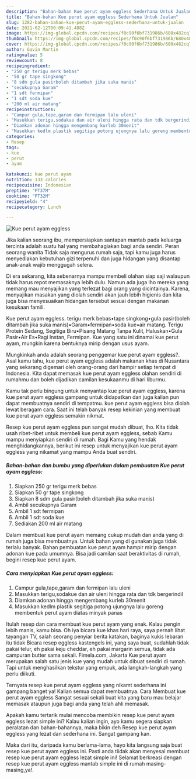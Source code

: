 ```yaml
---
description: "Bahan-bahan Kue perut ayam eggless Sederhana Untuk Jualan"
title: "Bahan-bahan Kue perut ayam eggless Sederhana Untuk Jualan"
slug: 1282-bahan-bahan-kue-perut-ayam-eggless-sederhana-untuk-jualan
date: 2021-02-12T00:09:41.488Z
image: https://img-global.cpcdn.com/recipes/f0c90f6bf731986b/680x482cq70/kue-perut-ayam-eggless-foto-resep-utama.jpg
thumbnail: https://img-global.cpcdn.com/recipes/f0c90f6bf731986b/680x482cq70/kue-perut-ayam-eggless-foto-resep-utama.jpg
cover: https://img-global.cpcdn.com/recipes/f0c90f6bf731986b/680x482cq70/kue-perut-ayam-eggless-foto-resep-utama.jpg
author: Gavin Martin
ratingvalue: 5
reviewcount: 8
recipeingredient:
- "250 gr terigu merk bebas"
- "50 gr tape singkong"
- "8 sdm gula pasirboleh ditambah jika suka manis"
- "secukupnya Garam"
- "1 sdt fermipan"
- "1 sdt soda kue"
- "200 ml air matang"
recipeinstructions:
- "Campur gula,tape,garam dan fermipan lalu uleni"
- "Masukkan terigu,sodakue dan air uleni hingga rata dan tdk bergerindil"
- "Diamkan adonan hingga mengembang kurleb 30menit"
- "Masukkan kedlm plastik segitiga potong ujungnya lalu goreng membentuk perut ayam diatas minyak panas"
categories:
- Resep
tags:
- kue
- perut
- ayam

katakunci: kue perut ayam 
nutrition: 133 calories
recipecuisine: Indonesian
preptime: "PT37M"
cooktime: "PT32M"
recipeyield: "4"
recipecategory: Lunch

---
```



![Kue perut ayam eggless](https://img-global.cpcdn.com/recipes/f0c90f6bf731986b/680x482cq70/kue-perut-ayam-eggless-foto-resep-utama.jpg)

Jika kalian seorang ibu, mempersiapkan santapan mantab pada keluarga tercinta adalah suatu hal yang membahagiakan bagi anda sendiri. Peran seorang  wanita Tidak saja mengurus rumah saja, tapi kamu juga harus menyediakan kebutuhan gizi terpenuhi dan juga hidangan yang disantap anak-anak wajib menggugah selera.

Di era  sekarang, kita sebenarnya mampu membeli olahan siap saji walaupun tidak harus repot memasaknya lebih dulu. Namun ada juga lho mereka yang memang mau menyajikan yang terlezat bagi orang yang dicintainya. Karena, menyajikan masakan yang diolah sendiri akan jauh lebih higienis dan kita juga bisa menyesuaikan hidangan tersebut sesuai dengan makanan kesukaan famili. 

Kue perut ayam eggless. terigu merk bebas•tape singkong•gula pasir(boleh ditambah jika suka manis)•Garam•fermipan•soda kue•air matang. Terigu Protein Sedang, Segitiga Biru•Pisang Matang Tanpa Kulit, Haluskan•Gula Pasir•Air Es•Ragi Instan, Fermipan. Kue yang satu ini dinamai kue perut ayam, mungkin karena bentuknya mirip dengan usus ayam.

Mungkinkah anda adalah seorang penggemar kue perut ayam eggless?. Asal kamu tahu, kue perut ayam eggless adalah makanan khas di Nusantara yang sekarang digemari oleh orang-orang dari hampir setiap tempat di Indonesia. Kita dapat memasak kue perut ayam eggless olahan sendiri di rumahmu dan boleh dijadikan camilan kesukaanmu di hari liburmu.

Kamu tak perlu bingung untuk menyantap kue perut ayam eggless, karena kue perut ayam eggless gampang untuk didapatkan dan juga kalian pun dapat membuatnya sendiri di tempatmu. kue perut ayam eggless bisa diolah lewat beragam cara. Saat ini telah banyak resep kekinian yang membuat kue perut ayam eggless semakin nikmat.

Resep kue perut ayam eggless pun sangat mudah dibuat, lho. Kita tidak usah ribet-ribet untuk membeli kue perut ayam eggless, sebab Kamu mampu menyiapkan sendiri di rumah. Bagi Kamu yang hendak menghidangkannya, berikut ini resep untuk menyajikan kue perut ayam eggless yang nikamat yang mampu Anda buat sendiri.

<!--inarticleads1-->

##### Bahan-bahan dan bumbu yang diperlukan dalam pembuatan Kue perut ayam eggless:

1. Siapkan 250 gr terigu merk bebas
1. Siapkan 50 gr tape singkong
1. Siapkan 8 sdm gula pasir(boleh ditambah jika suka manis)
1. Ambil secukupnya Garam
1. Ambil 1 sdt fermipan
1. Ambil 1 sdt soda kue
1. Sediakan 200 ml air matang


Dalam membuat kue perut ayam memang cukup mudah dan anda yang di rumah juga bisa membuatnya. Untuk bahan yang di gunakan juga tidak terlalu banyak. Bahan pembuatan kue perut ayam hampir mirip dengan adonan kue pada umumnya. Bisa jadi camilan saat beraktivitas di rumah, begini resep kue perut ayam. 

<!--inarticleads2-->

##### Cara menyiapkan Kue perut ayam eggless:

1. Campur gula,tape,garam dan fermipan lalu uleni
1. Masukkan terigu,sodakue dan air uleni hingga rata dan tdk bergerindil
1. Diamkan adonan hingga mengembang kurleb 30menit
1. Masukkan kedlm plastik segitiga potong ujungnya lalu goreng membentuk perut ayam diatas minyak panas


Itulah resep dan cara membuat kue perut ayam yang enak. Kalau pengin lebih manis, kamu bisa. Oh iya bicara kue khas hari raya, saya pernah lihat tayangan TV, salah seorang penyiar berita katakan, baginya kukis lebaran itu tidak Bicara resep eggless kastengels ini, yang saya buat, sudahlah tidak pakai telur, eh pakai keju cheddar, eh pakai margarin semua, tidak ada campuran butter sama sekali. Fimela.com, Jakarta Kue perut ayam merupakan salah satu jenis kue yang mudah untuk dibuat sendiri di rumah. Tapi untuk menghasilkan tekstur yang empuk, ada langkah-langkah yang perlu diikuti. 

Ternyata resep kue perut ayam eggless yang nikamt sederhana ini gampang banget ya! Kalian semua dapat membuatnya. Cara Membuat kue perut ayam eggless Sangat sesuai sekali buat kita yang baru mau belajar memasak ataupun juga bagi anda yang telah ahli memasak.

Apakah kamu tertarik mulai mencoba membikin resep kue perut ayam eggless lezat simple ini? Kalau kalian ingin, ayo kamu segera siapkan peralatan dan bahan-bahannya, maka bikin deh Resep kue perut ayam eggless yang lezat dan sederhana ini. Sangat gampang kan. 

Maka dari itu, daripada kamu berlama-lama, hayo kita langsung saja buat resep kue perut ayam eggless ini. Pasti anda tiidak akan menyesal membuat resep kue perut ayam eggless lezat simple ini! Selamat berkreasi dengan resep kue perut ayam eggless mantab simple ini di rumah masing-masing,ya!.

